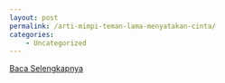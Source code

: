 ```yaml
---
layout: post
permalink: /arti-mimpi-teman-lama-menyatakan-cinta/
categories:
    - Uncategorized
---
```


[Baca Selengkapnya](/04)